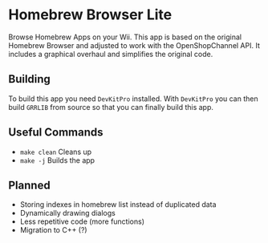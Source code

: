 # Homebrew Browser Lite

Browse Homebrew Apps on your Wii.
This app is based on the original Homebrew Browser and adjusted to work with the OpenShopChannel API.
It includes a graphical overhaul and simplifies the original code.

## Building

To build this app you need `DevKitPro` installed.
With `DevKitPro` you can then build `GRRLIB` from source so that you can finally build this app.

## Useful Commands
- `make clean` Cleans up
- `make -j` Builds the app

## Planned
- Storing indexes in homebrew list instead of duplicated data
- Dynamically drawing dialogs
- Less repetitive code (more functions)
- Migration to C++ (?)

